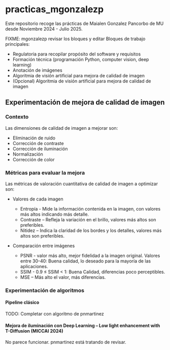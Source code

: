# practicas_mgonzalezp

Este repositorio recoge las prácticas de Maialen Gonzalez Pancorbo de MU desde Noviembre 2024 - Julio 2025.

FIXME: mgonzalezp revisar los bloques y editar
Bloques de trabajo principales:
- Regulatoria para recopilar propósito del software y requisitos
- Formación técnica (programación Python, computer vision, deep learning)
- Anotación de imágenes
- Algoritmia de visión artificial para mejora de calidad de imagen
- (Opcional) Algoritmia de visión artificial para mejora de calidad de imagen

## Experimentación de mejora de calidad de imagen

### Contexto
Las dimensiones de calidad de imagen a mejorar son:
- Eliminación de ruido
- Corrección de contraste
- Corrección de iluminación
- Normalización
- Corrección de color

### Métricas para evaluar la mejora
Las métricas de valoración cuantitativa de calidad de imagen a optimizar son:

- Valores de cada imagen
    - Entropía - Mide la información contenida en la imagen, con valores más altos indicando más detalle.
    - Contraste – Refleja la variación en el brillo, valores más altos son preferibles.
    - Nitidez – Indica la claridad de los bordes y los detalles, valores más altos son preferibles.

- Comparación entre imágenes
    - PSNR  - valor más alto, mejor fidelidad a la imagen original. Valores entre 30-40: Buena calidad, lo deseado para la mayoría de las aplicaciones.
    - SSIM - 0.9 ≤ SSIM < 1: Buena Calidad, diferencias poco perceptibles.
    - MSE – Más alto el valor, más diferencias.

### Experimentación de algoritmos

#### Pipeline clásico 

TODO: Completar con algoritmo de pnmartinez

#### Mejora de iluminación con Deep Learning – Low light enhancement with T-Diffusion (MICCAI 2024)

No parece funcionar. pnmartinez está tratando de revisar.



